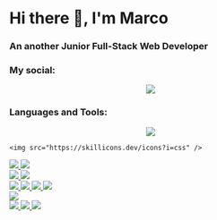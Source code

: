 <h1>Hi there 👋, I'm Marco</h1>

<h3>
An another Junior Full-Stack Web Developer
</h3>

<h3>My social:</h3>
<p align="center">
  <a href="https://www.linkedin.com/in/marcosotera-webdev/">
    <img src="https://skillicons.dev/icons?i=linkedin" />
  </a>
</p>

<h3>Languages and Tools:</h3>

<p align="center">
    <img src="https://skillicons.dev/icons?i=html" />

    <img src="https://skillicons.dev/icons?i=css" />
  
  <a href="https://getbootstrap.com/">
    <img src="https://skillicons.dev/icons?i=bootstrap" />
  </a>

  <a href="https://developer.mozilla.org/en-US/docs/Web/JavaScript">
    <img src="https://skillicons.dev/icons?i=js" />
  </a>
  <br>

  <a href="https://www.php.net/">
    <img src="https://skillicons.dev/icons?i=php" />
  </a>
  <a href="https://laravel.com/">
    <img src="https://skillicons.dev/icons?i=laravel&theme=light" />
  </a>
  <br>
  
   <a href="https://www.java.com">
    <img src="https://skillicons.dev/icons?i=java" />
   </a>

   <a href="https://www.w3schools.com/c/index.php">
    <img src="https://skillicons.dev/icons?i=c" />
  </a>

   <a href="https://www.w3schools.com/cpp/default.asp">
    <img src="https://skillicons.dev/icons?i=cpp" />
   </a>

   <a href="https://www.python.org">
    <img src="https://skillicons.dev/icons?i=python" />
  </a>
  <br>
  
  <a href="https://unity.com">
    <img src="https://skillicons.dev/icons?i=unity" />
  </a>
  <br>
  
  <a href="https://git-scm.com/">
    <img src="https://skillicons.dev/icons?i=git" />
  </a>
  
  <a href="https://www.linux.it/">
    <img src="https://skillicons.dev/icons?i=linux" />
  </a>
  
  <a href="https://www.raspberrypi.com">
    <img src="https://skillicons.dev/icons?i=raspberrypi" />
  </a>


  

</p>
